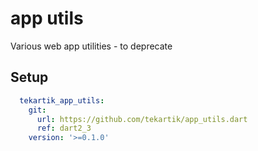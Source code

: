 # app utils

Various web app utilities - to deprecate

## Setup

```yaml
  tekartik_app_utils:
    git:
      url: https://github.com/tekartik/app_utils.dart
      ref: dart2_3
    version: '>=0.1.0'
```
